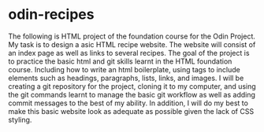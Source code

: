 # odin-recipes
The following is HTML project of the foundation course for the Odin Project. My task is to design a asic HTML recipe website. The website will consist of an index page as well as links to several recipes. The goal of the project is to practice the basic html and git skills learnt in the HTML foundation course. Including how to write an html boilerplate, using tags to include elements such as headings, paragraphs, lists, links, and images. I will be creating a git repository for the project, cloning it to my computer, and using the git commands learnt to manage the basic git workflow as well as adding commit messages to the best of my ability. In addition, I will do my best to make this basic website look as adequate as possible given the lack of CSS styling.